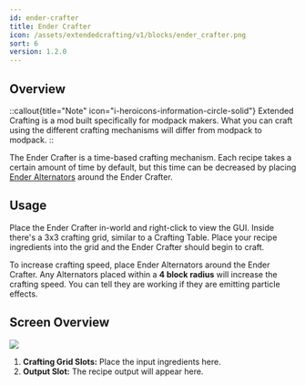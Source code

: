 ```yaml
---
id: ender-crafter
title: Ender Crafter
icon: /assets/extendedcrafting/v1/blocks/ender_crafter.png
sort: 6
version: 1.2.0
---
```


## Overview

::callout{title="Note" icon="i-heroicons-information-circle-solid"}
Extended Crafting is a mod built specifically for modpack makers. What you can craft using the different crafting mechanisms will differ from modpack to modpack.
::

The Ender Crafter is a time-based crafting mechanism. Each recipe takes a certain amount of time by default, but this time can be decreased by placing [Ender Alternators](ender-alternator.md) around the Ender Crafter.

## Usage

Place the Ender Crafter in-world and right-click to view the GUI. Inside there's a 3x3 crafting grid, similar to a Crafting Table. Place your recipe ingredients into the grid and the Ender Crafter should begin to craft.

To increase crafting speed, place Ender Alternators around the Ender Crafter. Any Alternators placed within a **4 block radius** will increase the crafting speed. You can tell they are working if they are emitting particle effects.

## Screen Overview

![](/assets/extendedcrafting/v1/screens/ender_crafter_screen.png)

1. **Crafting Grid Slots:** Place the input ingredients here.
2. **Output Slot:** The recipe output will appear here.
